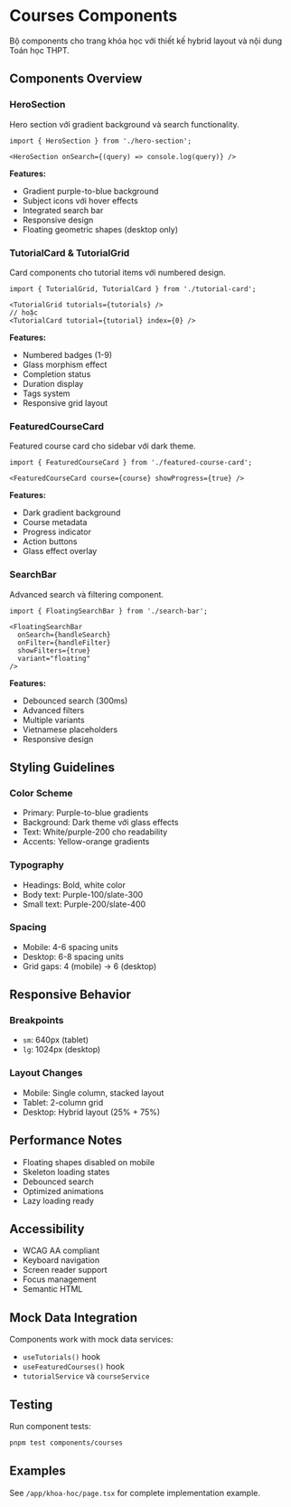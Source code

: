 # Courses Components

Bộ components cho trang khóa học với thiết kế hybrid layout và nội dung Toán học THPT.

## Components Overview

### HeroSection
Hero section với gradient background và search functionality.

```tsx
import { HeroSection } from './hero-section';

<HeroSection onSearch={(query) => console.log(query)} />
```

**Features:**
- Gradient purple-to-blue background
- Subject icons với hover effects
- Integrated search bar
- Responsive design
- Floating geometric shapes (desktop only)

### TutorialCard & TutorialGrid
Card components cho tutorial items với numbered design.

```tsx
import { TutorialGrid, TutorialCard } from './tutorial-card';

<TutorialGrid tutorials={tutorials} />
// hoặc
<TutorialCard tutorial={tutorial} index={0} />
```

**Features:**
- Numbered badges (1-9)
- Glass morphism effect
- Completion status
- Duration display
- Tags system
- Responsive grid layout

### FeaturedCourseCard
Featured course card cho sidebar với dark theme.

```tsx
import { FeaturedCourseCard } from './featured-course-card';

<FeaturedCourseCard course={course} showProgress={true} />
```

**Features:**
- Dark gradient background
- Course metadata
- Progress indicator
- Action buttons
- Glass effect overlay

### SearchBar
Advanced search và filtering component.

```tsx
import { FloatingSearchBar } from './search-bar';

<FloatingSearchBar
  onSearch={handleSearch}
  onFilter={handleFilter}
  showFilters={true}
  variant="floating"
/>
```

**Features:**
- Debounced search (300ms)
- Advanced filters
- Multiple variants
- Vietnamese placeholders
- Responsive design

## Styling Guidelines

### Color Scheme
- Primary: Purple-to-blue gradients
- Background: Dark theme với glass effects
- Text: White/purple-200 cho readability
- Accents: Yellow-orange gradients

### Typography
- Headings: Bold, white color
- Body text: Purple-100/slate-300
- Small text: Purple-200/slate-400

### Spacing
- Mobile: 4-6 spacing units
- Desktop: 6-8 spacing units
- Grid gaps: 4 (mobile) → 6 (desktop)

## Responsive Behavior

### Breakpoints
- `sm`: 640px (tablet)
- `lg`: 1024px (desktop)

### Layout Changes
- Mobile: Single column, stacked layout
- Tablet: 2-column grid
- Desktop: Hybrid layout (25% + 75%)

## Performance Notes

- Floating shapes disabled on mobile
- Skeleton loading states
- Debounced search
- Optimized animations
- Lazy loading ready

## Accessibility

- WCAG AA compliant
- Keyboard navigation
- Screen reader support
- Focus management
- Semantic HTML

## Mock Data Integration

Components work with mock data services:
- `useTutorials()` hook
- `useFeaturedCourses()` hook
- `tutorialService` và `courseService`

## Testing

Run component tests:
```bash
pnpm test components/courses
```

## Examples

See `/app/khoa-hoc/page.tsx` for complete implementation example.
